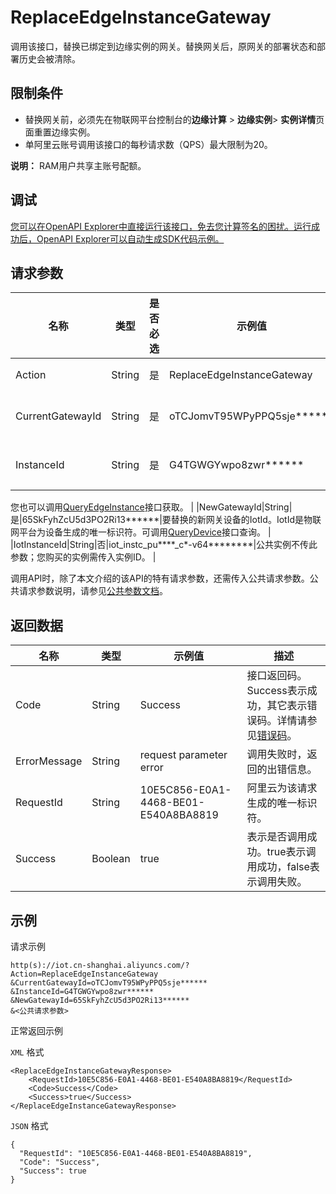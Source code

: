 # ReplaceEdgeInstanceGateway

调用该接口，替换已绑定到边缘实例的网关。替换网关后，原网关的部署状态和部署历史会被清除。

## 限制条件

-   替换网关前，必须先在物联网平台控制台的**边缘计算** \> **边缘实例**\> **实例详情**页面重置边缘实例。
-   单阿里云账号调用该接口的每秒请求数（QPS）最大限制为20。

**说明：** RAM用户共享主账号配额。


## 调试

[您可以在OpenAPI Explorer中直接运行该接口，免去您计算签名的困扰。运行成功后，OpenAPI Explorer可以自动生成SDK代码示例。](https://api.aliyun.com/#product=Iot&api=ReplaceEdgeInstanceGateway&type=RPC&version=2018-01-20)

## 请求参数

|名称|类型|是否必选|示例值|描述|
|--|--|----|---|--|
|Action|String|是|ReplaceEdgeInstanceGateway|系统规定参数。取值：ReplaceEdgeInstanceGateway。 |
|CurrentGatewayId|String|是|oTCJomvT95WPyPPQ5sje\*\*\*\*\*\*|当前网关设备的IotId。IotId是物联网平台为设备生成的唯一标识符。可调用[QueryDevice](~~69905~~)接口查询。 |
|InstanceId|String|是|G4TGWGYwpo8zwr\*\*\*\*\*\*|边缘实例的ID。在[边缘计算控制台](https://iot.console.aliyun.com/le/instance/list)的**边缘实例**页面中，鼠标悬浮在目标边缘实例名称上获取ID。

 您也可以调用[QueryEdgeInstance](~~135214~~)接口获取。 |
|NewGatewayId|String|是|65SkFyhZcU5d3PO2Ri13\*\*\*\*\*\*|要替换的新网关设备的IotId。IotId是物联网平台为设备生成的唯一标识符。可调用[QueryDevice](~~69905~~)接口查询。 |
|IotInstanceId|String|否|iot\_instc\_pu\*\*\*\*\_c\*-v64\*\*\*\*\*\*\*\*|公共实例不传此参数；您购买的实例需传入实例ID。 |

调用API时，除了本文介绍的该API的特有请求参数，还需传入公共请求参数。公共请求参数说明，请参见[公共参数文档](~~135196~~)。

## 返回数据

|名称|类型|示例值|描述|
|--|--|---|--|
|Code|String|Success|接口返回码。Success表示成功，其它表示错误码。详情请参见[错误码](~~135200~~)。 |
|ErrorMessage|String|request parameter error|调用失败时，返回的出错信息。 |
|RequestId|String|10E5C856-E0A1-4468-BE01-E540A8BA8819|阿里云为该请求生成的唯一标识符。 |
|Success|Boolean|true|表示是否调用成功。true表示调用成功，false表示调用失败。 |

## 示例

请求示例

```
http(s)://iot.cn-shanghai.aliyuncs.com/?Action=ReplaceEdgeInstanceGateway
&CurrentGatewayId=oTCJomvT95WPyPPQ5sje******
&InstanceId=G4TGWGYwpo8zwr******
&NewGatewayId=65SkFyhZcU5d3PO2Ri13******
&<公共请求参数>
```

正常返回示例

`XML` 格式

```
<ReplaceEdgeInstanceGatewayResponse>
    <RequestId>10E5C856-E0A1-4468-BE01-E540A8BA8819</RequestId>
    <Code>Success</Code>
    <Success>true</Success>
</ReplaceEdgeInstanceGatewayResponse>
```

`JSON` 格式

```
{
  "RequestId": "10E5C856-E0A1-4468-BE01-E540A8BA8819",
  "Code": "Success",
  "Success": true
}
```

